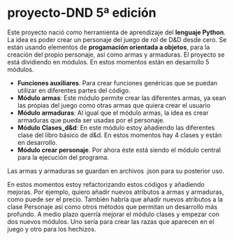 # proyecto-DND 5ª edición

Este proyecto nació como herramienta de aprendizaje del __lenguaje Python__.
La idea es poder crear un personaje del juego de rol de D&D desde cero. 
Se están usando elementos de __progamación orientada a objetos__, para la creación del propio personaje, así como armas y armaduras.
El proyecto se está dividiendo en módulos. En  estos momentos están en desarrollo 5 módulos.
  - __Funciones auxiliares__. Para crear funciones genéricas que se puedan utilizar en diferentes partes del código.
  - __Módulo armas__: Este módulo permite crear las diferentes armas, ya sean las propias del juego como otras armas que quiera crear el usuario
  - __Módulo armaduras__: Al igual que el módulo armas, la idea es crear armaduras que pueda ser usadas por el personaje.
  - __Módulo Clases_d&d__: En este módulo estoy añadiendo las diferentes clase del libro básico de d&d. En estos momentos hay 4 clases y están en desarrollo.
  - __Módulo crear personaje__. Por ahora éste está siendo el módulo central para la ejecución del programa.

Las armas y armaduras se guardan en archivos .json para su posterior uso.

En estos momentos estoy refactorizando estos códigos y añadiendo mejoras. Por ejemplo, quiero añadir nuevos atributos a armas y armaduras, como puede ser el precio.
También habría que añadir nuevos atributos a la clase Personaje así como otros métodos que permitan un desarrollo más profundo.
A medio plazo querría mejorar el módulo clases y empezar con dos nuevos módulos. Uno sería para crear las razas que aparecen en el juego y otro para los hechizos.
  
